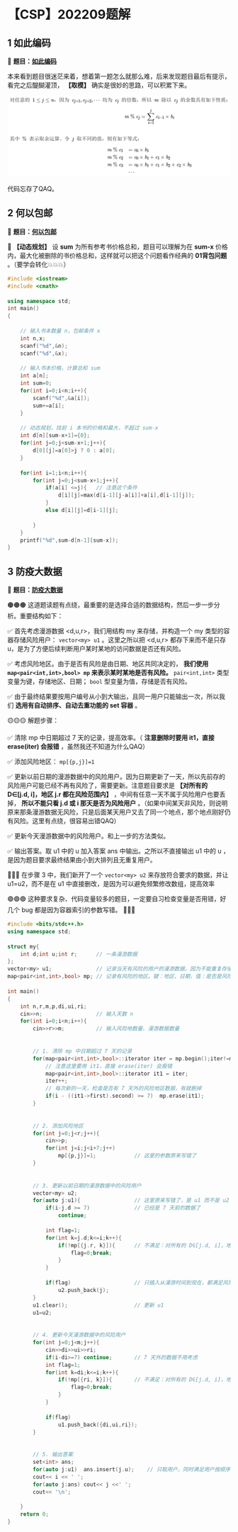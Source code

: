# 【CSP】202209题解


## 1 如此编码

🔗 **题目：[如此编码](http://118.190.20.162/view.page?gpid=T153)**

本来看到题目很迷茫来着，想着第一题怎么就那么难，后来发现题目最后有提示，看完之后醍醐灌顶， **【取模】** 确实是很妙的思路，可以积累下来。

![img1](/img/CSP/1.png)

代码忘存了QAQ。

## 2 何以包邮

🔗 **题目：[何以包邮](http://118.190.20.162/view.page?gpid=T152)**

🔴 **【动态规划】** 设 **sum** 为所有参考书价格总和，题目可以理解为在 **sum-x** 价格内，最大化被删除的书价格总和，这样就可以把这个问题看作经典的 **01背包问题** 。（要学会转化💥💥💥）

```c++
#include <iostream>
#include <cmath>

using namespace std;
int main()
{

	// 输入书本数量 n，包邮条件 x 
	int n,x;
	scanf("%d",&n);
	scanf("%d",&x);
	
	// 输入书本价格，计算总和 sum 
	int a[n];
	int sum=0;
	for(int i=0;i<n;i++){
		scanf("%d",&a[i]);
		sum+=a[i];
	} 
	
	// 动态规划，找前 i 本书的价格和最大，不超过 sum-x 
	int d[n][sum-x+1]={0};
	for(int j=0;j<sum-x+1;j++){
		d[0][j]=a[0]>j ? 0 : a[0];
	}
	
	for(int i=1;i<n;i++){
		for(int j=0;j<sum-x+1;j++){
			if(a[i] <=j){	// 注意这个条件
				d[i][j]=max(d[i-1][j-a[i]]+a[i],d[i-1][j]);
			}
			else d[i][j]=d[i-1][j];
			
		}
	}
	printf("%d",sum-d[n-1][sum-x]);
} 
```

## 3 防疫大数据

🔗 **题目：[防疫大数据](http://118.190.20.162/view.page?gpid=T151)**

🟠🟠🟠 这道题读题有点绕，最重要的是选择合适的数据结构，然后一步一步分析。重要结构如下：

✅ 首先考虑漫游数据 <d,u,r>，我们用结构 my 来存储，并构造一个 my 类型的容器存储风险用户： `vector<my> u1` 。这里之所以把 <d,u,r> 都存下来而不是只存 u，是为了方便后续判断用户某时某地的访问数据是否还有风险。

✅ 考虑风险地区。由于是否有风险是由日期、地区共同决定的， **我们使用 `map<pair<int,int>,bool> mp` 来表示某时某地是否有风险。**  `pair<int,int>` 类型变量为键，存储地区、日期； `bool` 型变量为值，存储是否有风险。

✅ 由于最终结果要按用户编号从小到大输出，且同一用户只能输出一次，所以我们 **选用有自动排序、自动去重功能的 set 容器** 。

🟡🟡🟡 解题步骤：

✅ 清除 mp 中日期超过 7 天的记录，提高效率。（ **注意删除时要用 it1，直接 erase(iter) 会报错** ，虽然我还不知道为什么QAQ）

✅ 添加风险地区： `mp[{p,j}]=1`

✅ 更新以前日期的漫游数据中的风险用户。因为日期更新了一天，所以先前存的风险用户可能已经不再有风险了，需要更新。注意题目要求是 **【对所有的 D∈[j.d, i]，地区 j.r 都在风险范围内】** ，中间有任意一天不属于风险用户也要丢掉， **所以不能只看 j.d 或 i 那天是否为风险用户** 。（如果中间某天非风险，则说明原来那条漫游数据无风险，只是后面某天用户又去了同一个地点，那个地点刚好仍有风险。这里有点绕，很容易出错QAQ）

✅ 更新今天漫游数据中的风险用户。和上一步的方法类似。

✅ 输出答案。取 u1 中的 u 加入答案 ans 中输出。之所以不直接输出 u1 中的 u ，是因为题目要求最终结果由小到大排列且无重复用户。

🔵🔵🔵 在步骤 3 中，我们新开了一个 `vector<my> u2` 来存放符合要求的数据，并让 u1=u2，而不是在 u1 中直接删改，是因为可以避免频繁修改数组，提高效率

🟣🟣🟣 这种要求复杂、代码变量较多的题目，一定要自习检查变量是否用错，好几个 bug 都是因为容器索引的参数写错。 💢💢💢

```c++
#include <bits/stdc++.h>
using namespace std;

struct my{
	int d;int u;int r;		// 一条漫游数据 
};
vector<my> u1;				// 记录当天有风险的用户的漫游数据，因为不能重复存储，所以用vector 
map<pair<int,int>,bool> mp;	// 记录有风险的地区。键：地区、日期，值：是否是风险地 

int main()
{
	int n,r,m,p,di,ui,ri;
	cin>>n;					// 输入天数 n
	for(int i=0;i<n;i++){
		cin>>r>>m;			// 输入风险地数量、漫游数据数量
		
		
		// 1. 清除 mp 中日期超过 7 天的记录
		for(map<pair<int,int>,bool>::iterator iter = mp.begin();iter!=mp.end();){
			// 注意这里要用 it1，直接 erase(iter) 会报错 
			map<pair<int,int>,bool>::iterator it1 = iter;		
			iter++;												
			// 每次新的一天，检查是否有 7 天外的风险地区数据，有就删掉
			if(i - ((it1->first).second) >= 7)	mp.erase(it1);							
		}
		
		
		// 2. 添加风险地区 
		for(int j=0;j<r;j++){
			cin>>p;
			for(int j=i;j<i+7;j++)
				mp[{p,j}]=1;			// 这里的参数原来写错了 
		}
		
		
		// 3. 更新以前日期的漫游数据中的风险用户
		vector<my> u2;
		for(auto j:u1){					// 这里原来写错了，是 u1 而不是 u2 
			if(i-j.d >= 7)				// 已经是 7 天前的数据了 
				continue;
			
			int flag=1;
			for(int k=j.d;k<=i;k++){
				if(!mp[{j.r, k}]){		// 不满足：对所有的 D∈[j.d, i]，地区 j.r 都在风险范围内 
					flag=0;break;
				}
			}
			
			if(flag)					// 只插入从漫游时间到现在，都满足风险的数据 
				u2.push_back(j); 
		}
		u1.clear();						// 更新 u1
		u1=u2;
		
		
		// 4. 更新今天漫游数据中的风险用户 
		for(int j=0;j<m;j++){
			cin>>di>>ui>>ri;
			if(i-di>=7)	continue;		// 7 天外的数据不用考虑
			int flag=1;
			for(int k=di;k<=i;k++){
				if(!mp[{ri, k}]){		// 不满足：对所有的 D∈[j.d, i]，地区 j.r 都在风险范围内 
					flag=0;break;
				}
			}
			
			if(flag)
				u1.push_back({di,ui,ri});
		}
		 
		
		// 5. 输出答案
		set<int> ans;
		for(auto j:u1)	ans.insert(j.u);	// 只取用户，同时满足用户按顺序输出 
		cout<< i << ' ';
		for(auto j:ans)	cout<< j <<' ';
		cout<< '\n'; 
		 
	} 
	return 0;
}
```


